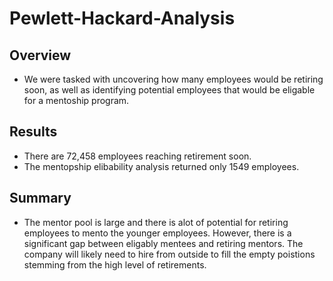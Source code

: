 # Pewlett-Hackard-Analysis

## Overview

- We were tasked with uncovering how many employees would be retiring soon, as well as identifying potential employees that would be eligable for a mentoship program. 

## Results

- There are 72,458 employees reaching retirement soon. 
- The mentopship elibability analysis returned only 1549 employees. 

## Summary

- The mentor pool is large and there is alot of potential for retiring employees to mento the younger employees. However, there is a significant gap between eligably mentees and retiring mentors. The company will likely need to hire from outside to fill the empty poistions stemming from the high level of retirements. 
